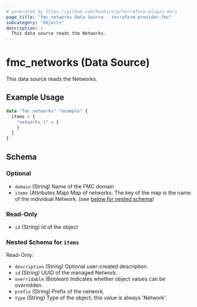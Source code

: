 ```yaml
---
# generated by https://github.com/hashicorp/terraform-plugin-docs
page_title: "fmc_networks Data Source - terraform-provider-fmc"
subcategory: "Objects"
description: |-
  This data source reads the Networks.
---
```


# fmc_networks (Data Source)

This data source reads the Networks.

## Example Usage

```terraform
data "fmc_networks" "example" {
  items = {
    "networks_1" = {
    }
  }
}
```

<!-- schema generated by tfplugindocs -->
## Schema

### Optional

- `domain` (String) Name of the FMC domain
- `items` (Attributes Map) Map of networks. The key of the map is the name of the individual Network. (see [below for nested schema](#nestedatt--items))

### Read-Only

- `id` (String) Id of the object

<a id="nestedatt--items"></a>
### Nested Schema for `items`

Read-Only:

- `description` (String) Optional user-created description.
- `id` (String) UUID of the managed Network.
- `overridable` (Boolean) Indicates whether object values can be overridden.
- `prefix` (String) Prefix of the network.
- `type` (String) Type of the object; this value is always 'Network'.
